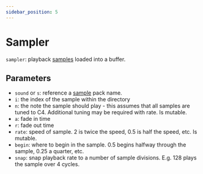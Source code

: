 ```yaml
---
sidebar_position: 5
---
```

# Sampler
`sampler`: playback [samples](/docs/docs/instruments/resources/samples) loaded into a buffer.

## Parameters
* `sound` or `s`: reference a [sample](/docs/docs/instruments/resources/samples) pack name.
* `i`: the index of the sample within the directory
* `n`: the note the sample should play - this assumes that all samples are tuned to C4. Additional tuning may be required with rate. Is mutable.
* `a`: fade in time
* `r`: fade out time
* `rate`: speed of sample. 2 is twice the speed, 0.5 is half the speed, etc. Is mutable.
* `begin`: where to begin in the sample. 0.5 begins halfway through the sample, 0.25 a quarter, etc.
* `snap`: snap playback rate to a number of sample divisions. E.g. 128 plays the sample over 4 cycles. 